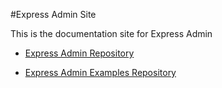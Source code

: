 
#Express Admin Site

This is the documentation site for Express Admin

- [Express Admin Repository][1]
- [Express Admin Examples Repository][2]



  [1]: https://github.com/simov/express-admin
  [2]: https://github.com/simov/express-admin-examples